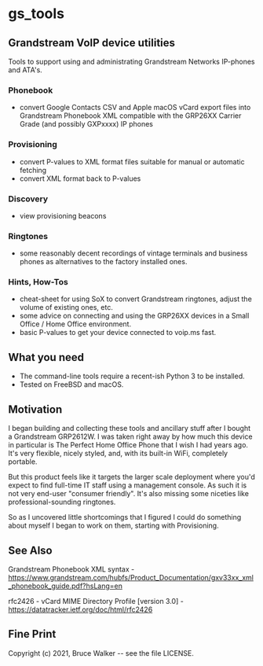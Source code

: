 # gs_tools
## Grandstream VoIP device utilities

Tools to support using and administrating Grandstream Networks IP-phones and ATA's. 

### Phonebook
- convert Google Contacts CSV and Apple macOS vCard export files into Grandstream Phonebook XML compatible with the GRP26XX Carrier Grade (and possibly GXPxxxx) IP phones

### Provisioning
- convert P-values to XML format files suitable for manual or automatic fetching
- convert XML format back to P-values

### Discovery
- view provisioning beacons

### Ringtones
- some reasonably decent recordings of vintage terminals and business phones as alternatives to the factory installed ones.

### Hints, How-Tos
- cheat-sheet for using SoX to convert Grandstream ringtones, adjust the volume of existing ones, etc.
- some advice on connecting and using the GRP26XX devices in a Small Office / Home Office environment.
- basic P-values to get your device connected to voip.ms fast.

## What you need

- The command-line tools require a recent-ish Python 3 to be installed.
- Tested on FreeBSD and macOS.

## Motivation

I began building and collecting these tools and ancillary stuff
after I bought a Grandstream GRP2612W.  I was taken right away by
how much this device in particular is The Perfect Home Office Phone
that I wish I had years ago. It's very flexible, nicely styled,
and, with its built-in WiFi, completely portable.

But this product feels like it targets the larger scale deployment
where you'd expect to find full-time IT staff using a management
console.  As such it is not very end-user "consumer friendly". It's
also missing some niceties like professional-sounding ringtones.

So as I uncovered little shortcomings that I figured I could do
something about myself I began to work on them, starting with
Provisioning.

## See Also

Grandstream Phonebook XML syntax - https://www.grandstream.com/hubfs/Product_Documentation/gxv33xx_xml_phonebook_guide.pdf?hsLang=en

rfc2426 - vCard MIME Directory Profile [version 3.0] - https://datatracker.ietf.org/doc/html/rfc2426



## Fine Print

Copyright (c) 2021, Bruce Walker -- see the file LICENSE.

